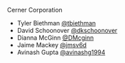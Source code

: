 Cerner Corporation

- Tyler Biethman [@tbiethman]
- David Schoonover [@dkschoonover]
- Dianna McGinn [@DMcginn]
- Jaime Mackey [@jmsv6d]
- Avinash Gupta [@avinashg1994]

[@tbiethman]: https://github.com/tbiethman
[@dkschoonover]: https://github.com/dkschoonover
[@DMcginn]: https://github.com/DMcginn
[@jmsv6d]: https://github.com/jmsv6d
[@avinashg1994]: https://github.com/avinashg1994
